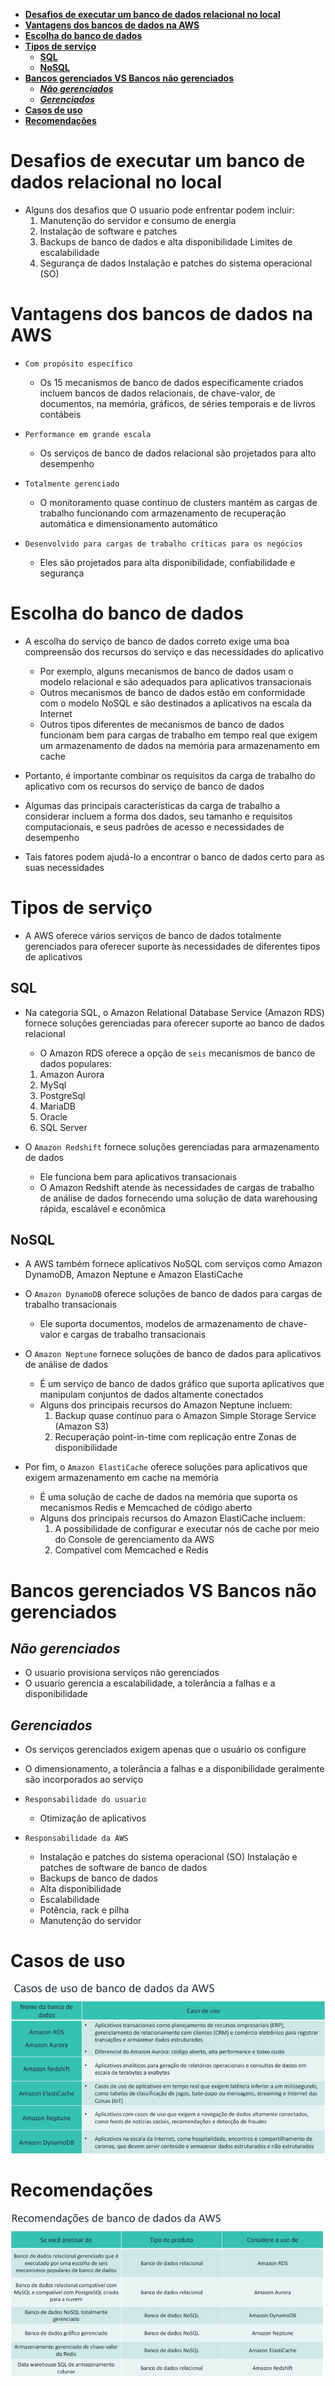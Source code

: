 - [**Desafios de executar um banco de dados relacional no local**](#desafios-de-executar-um-banco-de-dados-relacional-no-local)
- [**Vantagens dos bancos de dados na AWS**](#vantagens-dos-bancos-de-dados-na-aws)
- [**Escolha do banco de dados**](#escolha-do-banco-de-dados)
- [**Tipos de serviço**](#tipos-de-serviço)
  - [**SQL**](#sql)
  - [**NoSQL**](#nosql)
- [**Bancos gerenciados VS Bancos não gerenciados**](#bancos-gerenciados-vs-bancos-não-gerenciados)
  - [**_Não gerenciados_**](#não-gerenciados)
  - [**_Gerenciados_**](#gerenciados)
- [**Casos de uso**](#casos-de-uso)
- [**Recomendações**](#recomendações)

# **Desafios de executar um banco de dados relacional no local**

- Alguns dos desafios que O usuario pode enfrentar podem incluir:
  1. Manutenção do servidor e consumo de energia
  2. Instalação de software e patches
  3. Backups de banco de dados e alta disponibilidade Limites de escalabilidade
  4. Segurança de dados Instalação e patches do sistema operacional (SO)

# **Vantagens dos bancos de dados na AWS**

- `Com propósito específico `

  - Os 15 mecanismos de banco de dados especificamente criados incluem bancos de dados relacionais, de chave-valor, de documentos, na memória, gráficos, de séries temporais e de livros contábeis

- `Performance em grande escala`

  - Os serviços de banco de dados relacional são projetados para alto desempenho

- `Totalmente gerenciado`

  - O monitoramento quase contínuo de clusters mantém as cargas de trabalho funcionando com armazenamento de recuperação automática e dimensionamento automático

- `Desenvolvido para cargas de trabalho críticas para os negócios`
  - Eles são projetados para alta disponibilidade, confiabilidade e segurança

# **Escolha do banco de dados**

- A escolha do serviço de banco de dados correto exige uma boa compreensão dos recursos do serviço e das necessidades do aplicativo

  - Por exemplo, alguns mecanismos de banco de dados usam o modelo relacional e são adequados para aplicativos transacionais
  - Outros mecanismos de banco de dados estão em conformidade com o modelo NoSQL e são destinados a aplicativos na escala da Internet
  - Outros tipos diferentes de mecanismos de banco de dados funcionam bem para cargas de trabalho em tempo real que exigem um armazenamento de dados na memória para armazenamento em cache

- Portanto, é importante combinar os requisitos da carga de trabalho do aplicativo com os recursos do serviço de banco de dados

- Algumas das principais características da carga de trabalho a considerar incluem a forma dos dados, seu tamanho e requisitos computacionais, e seus padrões de acesso e necessidades de desempenho

- Tais fatores podem ajudá-lo a encontrar o banco de dados certo para as suas necessidades

# **Tipos de serviço**

- A AWS oferece vários serviços de banco de dados totalmente gerenciados para oferecer suporte às necessidades de diferentes tipos de aplicativos

## **SQL**

- Na categoria SQL, o Amazon Relational Database Service (Amazon RDS) fornece soluções gerenciadas para oferecer suporte ao banco de dados relacional

  - O Amazon RDS oferece a opção de `seis` mecanismos de banco de dados populares:

  1. Amazon Aurora
  2. MySql
  3. PostgreSql
  4. MariaDB
  5. Oracle
  6. SQL Server

- O `Amazon Redshift` fornece soluções gerenciadas para armazenamento de dados

  - Ele funciona bem para aplicativos transacionais
  - O Amazon Redshift atende às necessidades de cargas de trabalho de análise de dados fornecendo uma solução de data warehousing rápida, escalável e econômica

## **NoSQL**

- A AWS também fornece aplicativos NoSQL com serviços como Amazon DynamoDB, Amazon Neptune e Amazon ElastiCache

- O `Amazon DynamoDB` oferece soluções de banco de dados para cargas de trabalho transacionais

  - Ele suporta documentos, modelos de armazenamento de chave-valor e cargas de trabalho transacionais

- O `Amazon Neptune` fornece soluções de banco de dados para aplicativos de análise de dados

  - É um serviço de banco de dados gráfico que suporta aplicativos que manipulam conjuntos de dados altamente conectados
  - Alguns dos principais recursos do Amazon Neptune incluem:
    1.  Backup quase contínuo para o Amazon Simple Storage Service (Amazon S3)
    2.  Recuperação point-in-time com replicação entre Zonas de disponibilidade

- Por fim, o `Amazon ElastiCache` oferece soluções para aplicativos que exigem armazenamento em cache na memória

  - É uma solução de cache de dados na memória que suporta os mecanismos Redis e Memcached de código aberto
  - Alguns dos principais recursos do Amazon ElastiCache incluem:
    1. A possibilidade de configurar e executar nós de cache por meio do Console de gerenciamento da AWS
    2. Compatível com Memcached e Redis

# **Bancos gerenciados VS Bancos não gerenciados**

## **_Não gerenciados_**

- O usuario provisiona serviços não gerenciados
- O usuario gerencia a escalabilidade, a tolerância a falhas e a disponibilidade

## **_Gerenciados_**

- Os serviços gerenciados exigem apenas que o usuário os configure
- O dimensionamento, a tolerância a falhas e a disponibilidade geralmente são incorporados ao serviço

- `Responsabilidade do usuario`

  - Otimização de aplicativos

- `Responsabilidade da AWS`
  - Instalação e patches do sistema operacional (SO) Instalação e patches de software de banco de dados
  - Backups de banco de dados
  - Alta disponibilidade
  - Escalabilidade
  - Potência, rack e pilha
  - Manutenção do servidor

# **Casos de uso**

![Usos](arquivos/Casos%20de%20uso%20de%20banco%20de%20dados.png)

# **Recomendações**

![Recomendação](arquivos/Recomendacoes%20de%20banco%20de%20dados.png)
